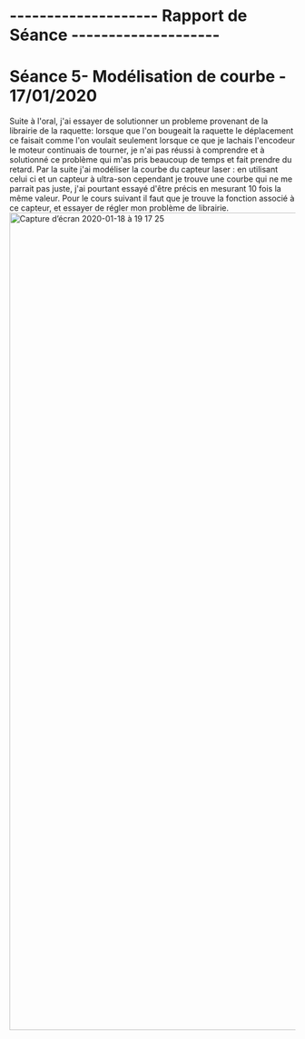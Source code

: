 #                                        -------------------- Rapport de Séance --------------------





# Séance 5- Modélisation de courbe - 17/01/2020

Suite à l'oral, j'ai essayer de solutionner un probleme provenant de la librairie de la raquette: lorsque que l'on bougeait la raquette le déplacement ce faisait comme l'on voulait seulement lorsque ce que je lachais l'encodeur le moteur continuais de tourner, je n'ai pas réussi à comprendre et à solutionné ce problème qui m'as pris beaucoup de temps et fait prendre du retard.
Par la suite j'ai modéliser la courbe du capteur laser : en utilisant celui ci et un capteur à ultra-son cependant je trouve une courbe qui ne me parrait pas juste, j'ai pourtant essayé d'être précis en mesurant 10 fois la même valeur.
Pour le cours suivant il faut que je trouve la fonction associé à ce capteur, et essayer de régler mon problème de librairie. 
<img width="1440" alt="Capture d’écran 2020-01-18 à 19 17 25" src="https://user-images.githubusercontent.com/57043613/72668521-214cb700-3a28-11ea-9db8-e6adb711fd10.png">
